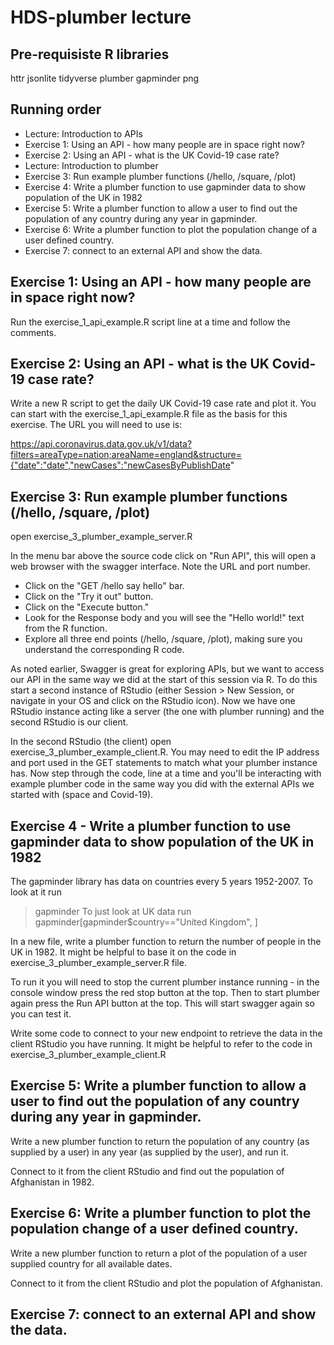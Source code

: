 # HDS-plumber lecture

## Pre-requisiste R libraries

httr
jsonlite
tidyverse
plumber
gapminder
png

## Running order

- Lecture: Introduction to APIs
- Exercise 1: Using an API - how many people are in space right now?
- Exercise 2: Using an API - what is the UK Covid-19 case rate?
- Lecture: Introduction to plumber
- Exercise 3: Run example plumber functions (/hello, /square, /plot)
- Exercise 4: Write a plumber function to use gapminder data to show population of the UK in 1982
- Exercise 5: Write a plumber function to allow a user to find out the population of any country during any year in gapminder.
- Exercise 6: Write a plumber function to plot the population change of a user defined country.
- Exercise 7: connect to an external API and show the data.

## Exercise 1: Using an API - how many people are in space right now?

Run the exercise_1_api_example.R script line at a time and follow the comments.

## Exercise 2: Using an API - what is the UK Covid-19 case rate?

Write a new R script to get the daily UK Covid-19 case rate and plot it.
You can start with the exercise_1_api_example.R file as the basis for this exercise. 
The URL you will need to use is:

https://api.coronavirus.data.gov.uk/v1/data?filters=areaType=nation;areaName=england&structure={"date":"date","newCases":"newCasesByPublishDate"


## Exercise 3: Run example plumber functions (/hello, /square, /plot)

open exercise_3_plumber_example_server.R

In the menu bar above the source code click on "Run API", this will open a web
browser with the swagger interface. Note the URL and port number.

- Click on the "GET /hello say hello" bar.
- Click on the "Try it out" button.
- Click on the "Execute button."
- Look for the Response body and you will see the "Hello world!" text from the R function.
- Explore all three end points (/hello, /square, /plot), making sure you 
    understand the corresponding R code.

As noted earlier, Swagger is great for exploring APIs, but we want to access our
API in the same way we did at the start of this session via R. To do this start 
a second instance of RStudio (either Session > New Session, or navigate in your
OS and click on the RStudio icon). Now we have one RStudio instance acting like
a server (the one with plumber running) and the second RStudio is our client.

In the second RStudio (the client) open exercise_3_plumber_example_client.R. 
You may need to edit the IP address and port used in the GET statements to match
what your plumber instance has. Now step through the code, line at a time and
you'll be interacting with example plumber code in the same way you did with the
external APIs we started with (space and Covid-19).


## Exercise 4 - Write a plumber function to use gapminder data to show population of the UK in 1982

The gapminder library has data on countries every 5 years 1952-2007. To look at it run
> gapminder
To just look at UK data run
> gapminder[gapminder$country=="United Kingdom", ]

In a new file, write a plumber function to return the number of people in the UK
in 1982. It might be helpful to base it on the code in 
exercise_3_plumber_example_server.R file.

To run it you will need to stop the current plumber instance running - in the 
console window press the red stop button at the top. Then to start plumber again
press the Run API button at the top. This will start swagger again so you can test it.

Write some code to connect to your new endpoint to retrieve the data in the 
client RStudio you have running. It might be helpful to refer to the code in
exercise_3_plumber_example_client.R 

## Exercise 5: Write a plumber function to allow a user to find out the population of any country during any year in gapminder.

Write a new plumber function to return the population of any country (as 
supplied by a user) in any year (as supplied by the user), and run it.

Connect to it from the client RStudio and find out the population of Afghanistan 
in 1982.

## Exercise 6: Write a plumber function to plot the population change of a user defined country.

Write a new plumber function to return a plot of the population of a user 
supplied country for all available dates.

Connect to it from the client RStudio and plot the population of Afghanistan.

## Exercise 7: connect to an external API and show the data.


